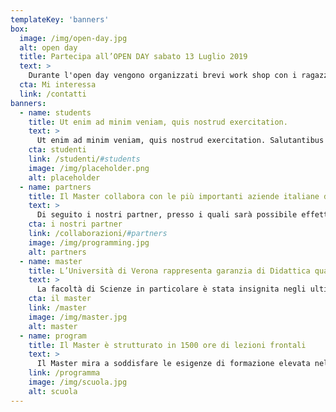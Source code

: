 ```yaml
---
templateKey: 'banners'
box:
  image: /img/open-day.jpg
  alt: open day
  title: Partecipa all’OPEN DAY sabato 13 Luglio 2019
  text: >
    Durante l'open day vengono organizzati brevi work shop con i ragazzi del master che ti aiuteranno a creare il tuo primo gioco
  cta: Mi interessa
  link: /contatti
banners:
  - name: students
    title: Ut enim ad minim veniam, quis nostrud exercitation.
    text: >
      Ut enim ad minim veniam, quis nostrud exercitation. Salutantibus vitae elit libero, a pharetra augue. Curabitur blandit tempus ardua ridiculus sed magna. Praeterea iter est quasdam res quas ex communi.
    cta: studenti
    link: /studenti/#students
    image: /img/placeholder.png
    alt: placeholder
  - name: partners
    title: Il Master collabora con le più importanti aziende italiane del settore videoludico.
    text: >
      Di seguito i nostri partner, presso i quali sarà possibile effettuare uno stage - obbligatorio e garantito - alla fine del percorso di formazione.
    cta: i nostri partner
    link: /collaborazioni/#partners
    image: /img/programming.jpg
    alt: partners
  - name: master
    title: L’Università di Verona rappresenta garanzia di Didattica qualificata, Strutture e Ricerca.
    text: >
      La facoltà di Scienze in particolare è stata insignita negli ultimi anni di numerosi riconoscimenti per qualità di insegnamenti e ricerca. E’ presente tra gli altri un indirizzo ad orientamento multimediale nell’ambito della laurea magistrale in Ingegneria e scienze informatiche.
    cta: il master
    link: /master
    image: /img/master.jpg
    alt: master
  - name: program
    title: Il Master è strutturato in 1500 ore di lezioni frontali
    text: >
      Il Master mira a soddisfare le esigenze di formazione elevata nell’ambito dello sviluppo di applicazioni videoludiche.
    link: /programma
    image: /img/scuola.jpg
    alt: scuola
---
```


